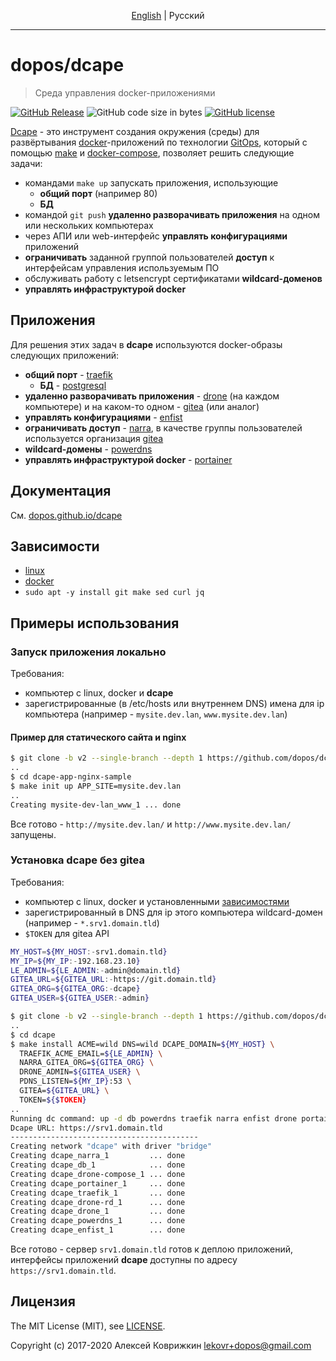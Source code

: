 <p align="center">
  <a href="README.md#doposdcape">English</a> |
  <span>Pусский</span>
</p>

---

# dopos/dcape
> Среда управления docker-приложениями

[![GitHub Release][1]][2]
![GitHub code size in bytes][3]
[![GitHub license][4]][5]

[1]: https://img.shields.io/github/release/dopos/dcape.svg
[2]: https://github.com/dopos/dcape/releases
[3]: https://img.shields.io/github/languages/code-size/dopos/dcape.svg
[4]: https://img.shields.io/github/license/dopos/dcape.svg
[5]: LICENSE

[Dcape](https://github.com/dopos/dcape) - это инструмент создания окружения (среды) для развёртывания [docker](https://www.docker.com/)-приложений по технологии [GitOps](https://www.gitops.tech/), который с помощью [make](https://www.gnu.org/software/make/) и [docker-compose](https://docs.docker.com/compose/), позволяет решить следующие задачи:

* командами `make up` запускать приложения, использующие
  * **общий порт** (например 80)
  * **БД**
* командой `git push` **удаленно разворачивать приложения** на одном или нескольких компьютерах
* через АПИ или web-интерфейс **управлять конфигурациями** приложений
* **ограничивать** заданной группой пользователей **доступ** к интерфейсам управления используемым ПО
* обслуживать работу с letsencrypt сертификатами **wildcard-доменов**
* **управлять инфраструктурой docker**

## Приложения

Для решения этих задач в **dcape** используются docker-образы следующих приложений:

* **общий порт**  - [traefik](https://traefik.io/)
  * **БД** - [postgresql](https://www.postgresql.org) 
* **удаленно разворачивать приложения** - [drone](https://github.com/drone) (на каждом компьютере) и на каком-то одном - [gitea](https://gitea.io/) (или аналог)
* **управлять конфигурациями** - [enfist](https://github.com/apisite/app-enfist)
* **ограничивать доступ** - [narra](https://github.com/dopos/narra), в качестве группы пользователей используется организация [gitea](https://gitea.io/)
* **wildcard-домены** - [powerdns](https://www.powerdns.com/)
* **управлять инфраструктурой docker** - [portainer](https://portainer.io/)

## Документация

См. [dopos.github.io/dcape](https://dopos.github.io/dcape)

## Зависимости

* [linux](https://ubuntu.com/download)
* [docker](https://docs.docker.com/engine/install/ubuntu/)
* `sudo apt -y install git make sed curl jq`

## Примеры использования

### Запуск приложения локально

Требования:
* компьютер с linux, docker и **dcape**
* зарегистрированные (в /etc/hosts или внутреннем DNS) имена для ip компьютера (например - `mysite.dev.lan`, `www.mysite.dev.lan`)

#### Пример для статического сайта и nginx

```bash
$ git clone -b v2 --single-branch --depth 1 https://github.com/dopos/dcape-app-nginx-sample.git
..
$ cd dcape-app-nginx-sample
$ make init up APP_SITE=mysite.dev.lan
..
Creating mysite-dev-lan_www_1 ... done
```

Все готово - `http://mysite.dev.lan/` и `http://www.mysite.dev.lan/` запущены.

### Установка dcape без gitea

Требования:
* компьютер с linux, docker и установленными [зависимостями](#зависимости)
* зарегистрированный в DNS для ip этого компьютера wildcard-домен (например - `*.srv1.domain.tld`)
* `$TOKEN` для gitea API

```bash
MY_HOST=${MY_HOST:-srv1.domain.tld}
MY_IP=${MY_IP:-192.168.23.10}
LE_ADMIN=${LE_ADMIN:-admin@domain.tld}
GITEA_URL=${GITEA_URL:-https://git.domain.tld}
GITEA_ORG=${GITEA_ORG:-dcape}
GITEA_USER=${GITEA_USER:-admin}

$ git clone -b v2 --single-branch --depth 1 https://github.com/dopos/dcape.git
..
$ cd dcape
$ make install ACME=wild DNS=wild DCAPE_DOMAIN=${MY_HOST} \
  TRAEFIK_ACME_EMAIL=${LE_ADMIN} \
  NARRA_GITEA_ORG=${GITEA_ORG} \
  DRONE_ADMIN=${GITEA_USER} \
  PDNS_LISTEN=${MY_IP}:53 \
  GITEA=${GITEA_URL} \
  TOKEN=${$TOKEN}
..
Running dc command: up -d db powerdns traefik narra enfist drone portainer
Dcape URL: https://srv1.domain.tld
------------------------------------------
Creating network "dcape" with driver "bridge"
Creating dcape_narra_1         ... done
Creating dcape_db_1            ... done
Creating dcape_drone-compose_1 ... done
Creating dcape_portainer_1     ... done
Creating dcape_traefik_1       ... done
Creating dcape_drone-rd_1      ... done
Creating dcape_drone_1         ... done
Creating dcape_powerdns_1      ... done
Creating dcape_enfist_1        ... done

```

Все готово - сервер `srv1.domain.tld` готов к деплою приложений, интерфейсы приложений **dcape** доступны по адресу `https://srv1.domain.tld`.

## Лицензия

The MIT License (MIT), see [LICENSE](LICENSE).

Copyright (c) 2017-2020 Алексей Коврижкин <lekovr+dopos@gmail.com>
